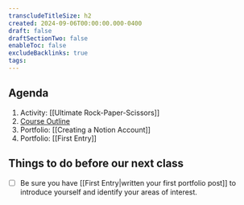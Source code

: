 ```yaml
---
transcludeTitleSize: h2
created: 2024-09-06T00:00:00.000-0400
draft: false
draftSectionTwo: false
enableToc: false
excludeBacklinks: true
tags:
---
```

## Agenda
1. Activity: [[Ultimate Rock-Paper-Scissors]]
1. [Course Outline](https://drive.google.com/file/d/1uWps8Mk0a7KohiR-1P2B0QDOiw0gyL9o/view?usp=drive_link)
1. Portfolio: [[Creating a Notion Account]]
1. Portfolio: [[First Entry]]

## Things to do before our next class
- [ ] Be sure you have [[First Entry|written your first portfolio post]] to introduce yourself and identify your areas of interest.
